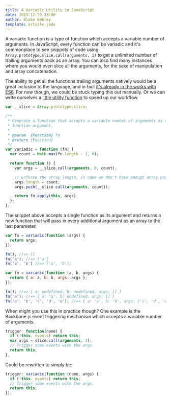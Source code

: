 ```yaml
---
title: A Variadic Utility in JavaScript
date: 2013-12-29 23:00
author: Blake Embrey
template: article.jade
---
```


A variadic function is a type of function which accepts a variable number of arguments. In JavaScript, every function can be variadic and it's commonplace to see snippets of code using `Array.prototype.slice.call(arguments, 1)` to get a unlimited number of trailing arguments back as an array. You can also find many instances where you would even slice all the arguments, for the sake of manipulation and array concatenation.

The ability to get all the functions trailing arguments natively would be a great inclusion to the language, and in fact [it's already in the works with ES6](http://ariya.ofilabs.com/2013/03/es6-and-rest-parameter.html). For now though, we could be stuck typing this out manually. Or we can write ourselves a [little utility function](https://github.com/blakeembrey/node-variadic) to speed up our workflow.

```javascript
var __slice = Array.prototype.slice;

/**
 * Generate a function that accepts a variable number of arguments as the last
 * function argument.
 *
 * @param  {Function} fn
 * @return {Function}
 */
var variadic = function (fn) {
  var count = Math.max(fn.length - 1, 0);

  return function () {
    var args = __slice.call(arguments, 0, count);

    // Enforce the array length, in case we don't have enough array padding.
    args.length = count;
    args.push(__slice.call(arguments, count));

    return fn.apply(this, args);
  };
};
```

The snippet above accepts a single function as its argument and returns a new function that will pass in every additional argument as an array to the last parameter.

```javascript
var fn = variadic(function (args) {
  return args;
});

fn(); //=> []
fn('a'); //=> ['a']
fn('a', 'b') //=> ['a', 'b'];

var fn = variadic(function (a, b, args) {
  return { a: a, b: b, args: args };
});

fn(); //=> { a: undefined, b: undefined, args: [] }
fn('a'); //=> { a: 'a', b: undefined, args: [] }
fn('a', 'b', 'c', 'd', 'e'); //=> { a: 'a', b: 'b', args: ['c', 'd', 'e'] }
```

When might you use this in practice though? One example is the Backbone.js event triggering mechanism which accepts a variable number of arguments.

```javascript
trigger: function(name) {
  if (!this._events) return this;
  var args = slice.call(arguments, 1);
  // Trigger some events with the args.
  return this;
},
```

Could be rewritten to simply be:

```javascript
trigger: variadic(function (name, args) {
  if (!this._events) return this;
  // Trigger some events with the args.
  return this;
}),
```

